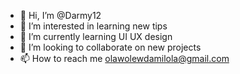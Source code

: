 - 👋 Hi, I’m @Darmy12
- 👀 I’m interested in learning new tips
- 🌱 I’m currently learning UI UX design
- 💞️ I’m looking to collaborate on new projects
- 📫 How to reach me olawolewdamilola@gmail.com

<!---
Darmy12/Darmy12 is a ✨ special ✨ repository because its `README.md` (this file) appears on your GitHub profile.
You can click the Preview link to take a look at your changes.
--->
